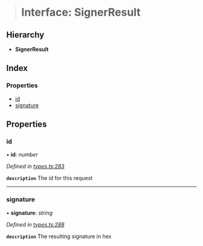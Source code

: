 > # Interface: SignerResult

## Hierarchy

* **SignerResult**

## Index

### Properties

* [id](_types_.signerresult.md#id)
* [signature](_types_.signerresult.md#signature)

## Properties

###  id

• **id**: *number*

*Defined in [types.ts:283](https://github.com/polkadot-js/api/blob/fcaa7a5/packages/api/src/types.ts#L283)*

**`description`** The id for this request

___

###  signature

• **signature**: *string*

*Defined in [types.ts:288](https://github.com/polkadot-js/api/blob/fcaa7a5/packages/api/src/types.ts#L288)*

**`description`** The resulting signature in hex